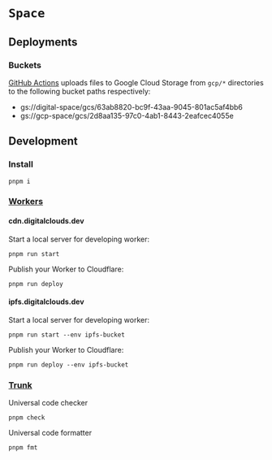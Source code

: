 # `Space`

## Deployments

### Buckets

[GitHub Actions](.github/workflows/gcp-action.yml) uploads files to Google Cloud Storage from `gcp/*` directories to the following bucket paths respectively:

- gs://digital-space/gcs/63ab8820-bc9f-43aa-9045-801ac5af4bb6
- gs://gcp-space/gcs/2d8aa135-97c0-4ab1-8443-2eafcec4055e

## Development

### Install

```shell
pnpm i
```

### [Workers](https://developers.cloudflare.com/workers/)

#### cdn.digitalclouds.dev

Start a local server for developing worker:

```shell
pnpm run start
```

Publish your Worker to Cloudflare:

```shell
pnpm run deploy
```

#### ipfs.digitalclouds.dev

Start a local server for developing worker:

```shell
pnpm run start --env ipfs-bucket
```

Publish your Worker to Cloudflare:

```shell
pnpm run deploy --env ipfs-bucket
```

### [Trunk](https://docs.trunk.io/docs)

Universal code checker

```shell
pnpm check
```

Universal code formatter

```shell
pnpm fmt
```
